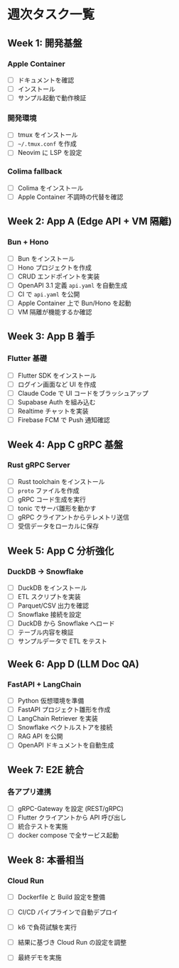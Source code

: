 # 週次タスク一覧

## Week 1: 開発基盤
### Apple Container
- [ ] ドキュメントを確認
- [ ] インストール
- [ ] サンプル起動で動作検証
### 開発環境
- [ ] tmux をインストール
- [ ] `~/.tmux.conf` を作成
- [ ] Neovim に LSP を設定
### Colima fallback
- [ ] Colima をインストール
- [ ] Apple Container 不調時の代替を確認

## Week 2: App A (Edge API + VM 隔離)
### Bun + Hono
- [ ] Bun をインストール
- [ ] Hono プロジェクトを作成
- [ ] CRUD エンドポイントを実装
- [ ] OpenAPI 3.1 定義 `api.yaml` を自動生成
- [ ] CI で `api.yaml` を公開
- [ ] Apple Container 上で Bun/Hono を起動
- [ ] VM 隔離が機能するか確認

## Week 3: App B 着手
### Flutter 基礎
- [ ] Flutter SDK をインストール
- [ ] ログイン画面など UI を作成
- [ ] Claude Code で UI コードをブラッシュアップ
- [ ] Supabase Auth を組み込む
- [ ] Realtime チャットを実装
- [ ] Firebase FCM で Push 通知確認

## Week 4: App C gRPC 基盤
### Rust gRPC Server
- [ ] Rust toolchain をインストール
- [ ] `proto` ファイルを作成
- [ ] gRPC コード生成を実行
- [ ] tonic でサーバ雛形を動かす
- [ ] gRPC クライアントからテレメトリ送信
- [ ] 受信データをローカルに保存

## Week 5: App C 分析強化
### DuckDB → Snowflake
- [ ] DuckDB をインストール
- [ ] ETL スクリプトを実装
- [ ] Parquet/CSV 出力を確認
- [ ] Snowflake 接続を設定
- [ ] DuckDB から Snowflake へロード
- [ ] テーブル内容を検証
- [ ] サンプルデータで ETL をテスト

## Week 6: App D (LLM Doc QA)
### FastAPI + LangChain
- [ ] Python 仮想環境を準備
- [ ] FastAPI プロジェクト雛形を作成
- [ ] LangChain Retriever を実装
- [ ] Snowflake ベクトルストアを接続
- [ ] RAG API を公開
- [ ] OpenAPI ドキュメントを自動生成

## Week 7: E2E 統合
### 各アプリ連携
- [ ] gRPC-Gateway を設定 (REST/gRPC)
- [ ] Flutter クライアントから API 呼び出し
- [ ] 統合テストを実施
- [ ] docker compose で全サービス起動

## Week 8: 本番相当
### Cloud Run
- [ ] Dockerfile と Build 設定を整備
- [ ] CI/CD パイプラインで自動デプロイ
- [ ] k6 で負荷試験を実行
- [ ] 結果に基づき Cloud Run の設定を調整
- [ ] 最終デモを実施

